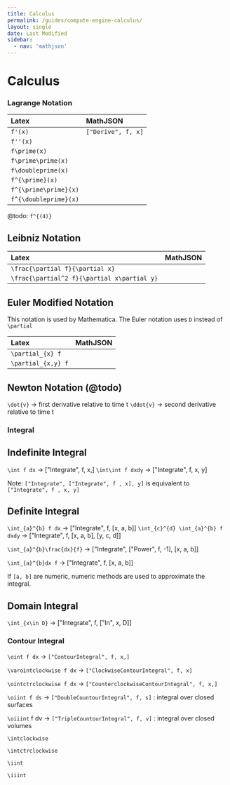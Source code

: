 ```yaml
---
title: Calculus
permalink: /guides/compute-engine-calculus/
layout: single
date: Last Modified
sidebar:
  - nav: 'mathjson'
---
```

<script type='module'>
    import {renderMathInDocument} from '//unpkg.com/mathlive/dist/mathlive.min.mjs';
    renderMathInDocument();
</script>

# Calculus
### Lagrange Notation

| Latex                 | MathJSON           |
| :-------------------- | :----------------- |
| `f'(x)`               | `["Derive", f, x]` |
| `f''(x)`              |                    |
| `f\prime(x)`          |                    |
| `f\prime\prime(x)`    |                    |
| `f\doubleprime(x)`    |                    |
| `f^{\prime}(x)`       |                    |
| `f^{\prime\prime}(x)` |                    |
| `f^{\doubleprime}(x)` |                    |

@todo: `f^{(4)}`

## Leibniz Notation

| Latex                                       | MathJSON |
| :------------------------------------------ | :------- |
| `\frac{\partial f}{\partial x}`             |          |
| `\frac{\partial^2 f}{\partial x\partial y}` |

## Euler Modified Notation

This notation is used by Mathematica. The Euler notation uses `D` instead of
`\partial`

| Latex              | MathJSON |
| :----------------- | :------- |
| `\partial_{x} f`   |          |
| `\partial_{x,y} f` |          |

## Newton Notation (@todo)

`\dot{v}` -> first derivative relative to time t `\ddot{v}` -> second derivative
relative to time t

### Integral

## Indefinite Integral

`\int f dx` -> ["Integrate", f, x,] `\int\int f dxdy` -> ["Integrate", f, x, y]

Note: `["Integrate", ["Integrate", f , x], y]` is equivalent to
`["Integrate", f , x, y]`

## Definite Integral

`\int_{a}^{b} f dx` -> ["Integrate", f, [x, a, b]]
`\int_{c}^{d} \int_{a}^{b} f dxdy` -> ["Integrate", f, [x, a, b], [y, c, d]]

`\int_{a}^{b}\frac{dx}{f}` -> ["Integrate", ["Power", f, -1], [x, a, b]]

`\int_{a}^{b}dx f` -> ["Integrate", f, [x, a, b]]

If `[a, b]` are numeric, numeric methods are used to approximate the integral.

## Domain Integral

`\int_{x\in D}` -> ["Integrate", f, ["In", x, D]]

### Contour Integral

`\oint f dx` -> `["ContourIntegral", f, x,]`

`\varointclockwise f dx` -> `["ClockwiseContourIntegral", f, x]`

`\ointctrclockwise f dx` -> `["CounterclockwiseContourIntegral", f, x,]`

`\oiint f ds` -> `["DoubleCountourIntegral", f, s]` : integral over closed
surfaces

`\oiiint` f dv -> `["TripleCountourIntegral", f, v]` : integral over closed
volumes

`\intclockwise`

`\intctrclockwise`

`\iint`

`\iiint`
